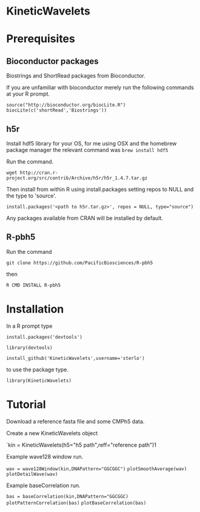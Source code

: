 KineticWavelets
===============

Prerequisites
==============

Bioconductor packages
---------------------

Biostrings and ShortRead packages from Bioconductor.

If you are unfamiliar with bioconductor merely run the following
commands at your R prompt.

`source("http://bioconductor.org/biocLite.R")`
`biocLite(c('shortRead','Biostrings'))`

h5r
---

Install hdf5 library for your OS, for me using OSX and the homebrew package manager
the relevant command was `brew install hdf5` 

Run the command.

`wget http://cran.r-project.org/src/contrib/Archive/h5r/h5r_1.4.7.tar.gz`

Then install from within R using install.packages setting repos to NULL and
the type to 'source'.

`install.packages('<path to h5r.tar.gz>', repos = NULL, type="source")`

Any packages available from CRAN will be installed by default. 

R-pbh5
------

Run the command

`git clone https://github.com/PacificBiosciences/R-pbh5`

then

`R CMD INSTALL R-pbh5`


Installation
============

In a R prompt type

`install.packages('devtools')`

`library(devtools)`

`install_github('KineticWavelets',username='sterlo')`

to use the package type.

`library(KineticWavelets)`

Tutorial
========

Download a reference fasta file and some CMPh5 data. 

Create a new KineticWavelets object

`kin = KineticWavelets(h5="h5 path",reff="reference path")1

Example wave128 window run.

`wav = wave128Window(kin,DNAPattern="GGCGGC")`
`plotSmoothAverage(wav)`
`plotDetailWave(wav)`

Example baseCorrelation run.

`bas = baseCorrelation(kin,DNAPattern="GGCGGC)`
`plotPatternCorrelation(bas)`
`plotBaseCorrelation(bas)`



